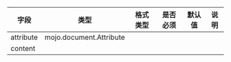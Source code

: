 | 字段 | 类型 | 格式类型 | 是否必须 | 默认值 | 说明 |
|---|---|---|---|---|---|
| attribute | mojo.document.Attribute |  |  |  |
| content |  |  |  |  |
